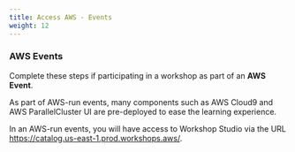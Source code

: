 ```yaml
---
title: Access AWS - Events
weight: 12
---
```


### AWS Events

Complete these steps if participating in a workshop as part of an **AWS Event**.

As part of AWS-run events, many components such as AWS Cloud9 and AWS ParallelCluster UI are pre-deployed to ease the learning experience.

In an AWS-run events, you will have access to Workshop Studio via the URL https://catalog.us-east-1.prod.workshops.aws/.
